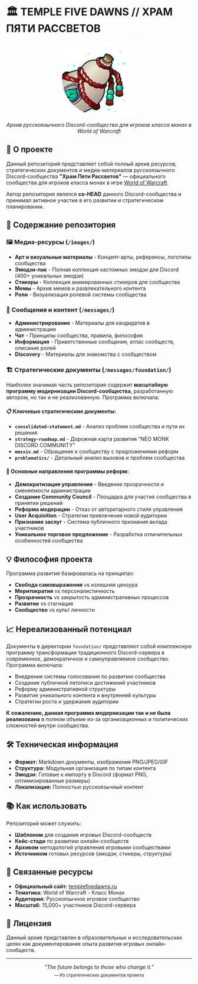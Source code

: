 # 🏛️ TEMPLE FIVE DAWNS // ХРАМ ПЯТИ РАССВЕТОВ

<p align="center">
  <img src="images/monk-sigil.png" width="200px" alt="Monk Sigil"/>
</p>

<p align="center">
  <em>Архив русскоязычного Discord-сообщества для игроков класса монах в World of Warcraft</em>
</p>

## 📜 О проекте

Данный репозиторий представляет собой полный архив ресурсов, стратегических документов и медиа-материалов русскоязычного Discord-сообщества **"Храм Пяти Рассветов"** — официального сообщества для игроков класса монах в игре [World of Warcraft](https://worldofwarcraft.blizzard.com/).

Автор репозитория являлся **co-HEAD** данного Discord-сообщества и принимал активное участие в его развитии и стратегическом планировании.

## 🎯 Содержание репозитория

### 🖼️ Медиа-ресурсы (`/images/`)
- **Арт и визуальные материалы** - Концепт-арты, референсы, логотипы сообщества
- **Эмодзи-пак** - Полная коллекция кастомных эмодзи для Discord (400+ уникальных эмодзи)
- **Стикеры** - Коллекция анимированных стикеров для сообщества
- **Мемы** - Архив мемов и развлекательного контента
- **Роли** - Визуализация ролевой системы сообщества

### 💬 Сообщения и контент (`/messages/`)
- **Администрирование** - Материалы для кандидатов в администрацию
- **Чат** - Принципы сообщества, правила, философия
- **Информация** - Приветственные сообщения, атлас сообществ, описание ролей
- **Discovery** - Материалы для знакомства с сообществом

### 🏗️ Стратегические документы (`/messages/foundation/`)

Наиболее значимая часть репозитория содержит **масштабную программу модернизации Discord-сообщества**, разработанную автором, но так и не реализованную. Программа включала:

#### 📋 Ключевые стратегические документы:
- **`consolidated-statement.md`** - Анализ проблем сообщества и пути их решения
- **`strategy-roadmap.md`** - Дорожная карта развития "NEO MONK DISCORD COMMUNITY"  
- **`mmxxiv.md`** - Обращение к сообществу с предложениями реформ
- **`problematics/`** - Детальный анализ вызовов и проблем сообщества

#### 🎯 Основные направления программы реформ:
- **Демократизация управления** - Введение прозрачности и сменяемости администрации
- **Создание Community Council** - Площадка для участия сообщества в принятии решений
- **Реформа модерации** - Отказ от авторитарного стиля управления
- **User Acquisition** - Стратегии привлечения новой аудитории
- **Признание заслуг** - Система публичного признания вклада участников
- **Уникальное торговое предложение** - Разработка отличительных особенностей сообщества

## 💡 Философия проекта

Программа развития базировалась на принципах:
- **Свобода самовыражения** vs излишняя цензура
- **Меритократия** vs персоналистичность  
- **Прозрачность** vs закрытость административных процессов
- **Развитие** vs стагнация
- **Сообщество** vs культ личности

## 📈 Нереализованный потенциал

Документы в директории `foundation/` представляют собой комплексную программу трансформации традиционного Discord-сервера в современное, демократичное и самоуправляемое сообщество. Программа включала:

- Внедрение системы голосования по развитию сообщества
- Создание публичной летописи достижений участников  
- Реформу административной структуры
- Развитие уникального контента и внутренней культуры
- Стратегии роста и удержания аудитории

**К сожалению, данная программа модернизации так и не была реализована** в полном объеме из-за организационных и политических сложностей внутри сообщества.

## 🛠️ Техническая информация

- **Формат:** Markdown документы, изображения PNG/JPEG/GIF
- **Структура:** Модульная организация по типам контента
- **Эмодзи:** Готовые к импорту в Discord (формат PNG, оптимизированные размеры)
- **Локализация:** Полностью русскоязычный контент

## 📚 Как использовать

Репозиторий может служить:
- **Шаблоном** для создания игровых Discord-сообществ
- **Кейс-стади** по развитию онлайн-сообществ
- **Архивом** методологий управления игровыми сообществами
- **Источником** готовых ресурсов (эмодзи, стикеры, структуры)

## 🔗 Связанные ресурсы

- **Официальный сайт:** [templefivedawns.ru](https://templefivedawns.ru/)
- **Тематика:** World of Warcraft - Класс Монах
- **Аудитория:** Русскоязычное игровое сообщество
- **Масштаб:** 15,000+ участников Discord-сервера

## 📄 Лицензия

Данный архив представлен в образовательных и исследовательских целях как документирование опыта развития игровых онлайн-сообществ.

---

<p align="center">
  <em>"The future belongs to those who change it."</em><br>
  <sub>— Из стратегических документов проекта</sub>
</p>